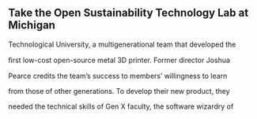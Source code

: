 ## Take the Open Sustainability Technology Lab at Michigan

Technological University, a multigenerational team that developed the

ﬁrst low-cost open-source metal 3D printer. Former director Joshua

Pearce credits the team’s success to members’ willingness to learn

from those of other generations. To develop their new product, they

needed the technical skills of Gen X faculty, the software wizardry of